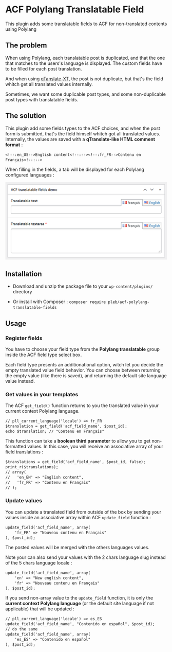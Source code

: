 # ACF Polylang Translatable Field

This plugin adds some translatable fields to ACF for non-translated contents using Polylang

## The problem

When using Polylang, each translatable post is duplicated, and that the one that matches to the users's language is displayed. The custom fields have to be filled for each post translation.

And when using [qTanslate-XT](https://github.com/qtranslate/qtranslate-xt), the post is not duplicate, but that's the field whitch get all translated values internally. 

Sometimes, we want some duplicable post types, and some non-duplicable post types with translatable fields.

## The solution

This plugin add some fields types to the ACF choices, and when the post form is submitted, that's the field himself whitch got all translated values. Internally, the values are saved with a **qTranslate-like HTML comment format** : 
```
<!--:en_US-->English content<!--:--><!--:fr_FR-->Contenu en Français<!--:-->
```

When filling in the fields, a tab will be displayed for each Polylang configured languages :

![content editing languages tabs](https://github.com/PierreLebedel/AcfPolylangTranslatableFields/blob/main/screenshots/screenshot-post-tabs-01.png?raw=true)

## Installation

- Download and unzip the package file to your `wp-content/plugins/` directory

- Or install with Composer :
`composer require pleb/acf-polylang-translatable-fields`

## Usage

### Register fields

You have to choose your field type from the **Polylang translatable** group inside the ACF field type select box.

Each field type presents an additionational option, witch let you decide the empty translated value field behavior. You can choose between returning the empty value (like there is saved), and returning the default site language value instead.

### Get values in your templates

The ACF `get_field()` function returns to you the translated value in your current context Polylang language.
```
// pll_current_language('locale') => fr_FR
$translation = get_field('acf_field_name', $post_id);
echo $translation; // "Contenu en Français"
```

This function can take a **boolean third parameter** to allow you to get non-formatted values. In this case, you will receive an associative array of your field translations : 
```
$translations = get_field('acf_field_name', $post_id, false);
print_r($translations);
// array(
//   'en_EN' => "English content",
//   'fr_FR' => "Contenu en Français"
// );
```


### Update values

You can update a translated field from outside of the box by sending your values inside an associative array within ACF `update_field` function : 
```
update_field('acf_field_name', array(
    'fr_FR' => "Nouveau contenu en Français"
), $post_id);
```
The posted values will be merged with the others languages values.

Note your can also send your values with the 2 chars language slug instead of the 5 chars language locale : 
```
update_field('acf_field_name', array(
    'en' => "New english content",
    'fr' => "Nouveau contenu en Français"
), $post_id);
```

If you send non-array value to the `update_field` function, it is only the **current context Polylang language** (or the default site language if not applicable) that will be updated : 
```
// pll_current_language('locale') => es_ES
update_field('acf_field_name', "Contenido en español", $post_id);
// do the same
update_field('acf_field_name', array(
    'es_ES' => "Contenido en español"
), $post_id);
```


